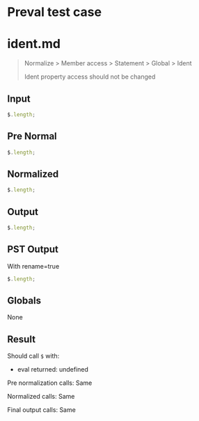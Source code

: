 # Preval test case

# ident.md

> Normalize > Member access > Statement > Global > Ident
>
> Ident property access should not be changed

## Input

`````js filename=intro
$.length;
`````

## Pre Normal


`````js filename=intro
$.length;
`````

## Normalized


`````js filename=intro
$.length;
`````

## Output


`````js filename=intro
$.length;
`````

## PST Output

With rename=true

`````js filename=intro
$.length;
`````

## Globals

None

## Result

Should call `$` with:
 - eval returned: undefined

Pre normalization calls: Same

Normalized calls: Same

Final output calls: Same
